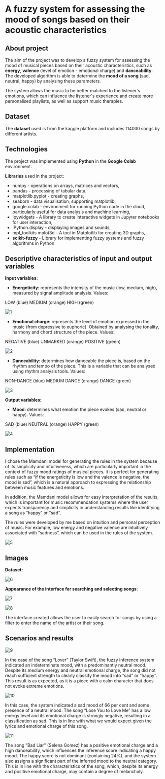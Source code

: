 # A fuzzy system for assessing the mood of songs based on their acoustic characteristics

## About project
The aim of the project was to develop a fuzzy system for assessing the mood of musical pieces based on their acoustic characteristics, 
such as **energy**, **valence** (level of emotion - emotional charge) and **danceability**. The developed algorithm is able to determine 
the **mood of a song** (sad, neutral, happy) by analysing these parameters.

The system allows the music to be better matched to the listener's emotions, which can influence the listener's experience and create more 
personalised playlists, as well as support music therapies.

## Dataset
The **dataset** used is from the kaggle platform and includes 114000 songs by different artists.

## Technologies
The project was implemented using **Python** in the **Google Colab** environment.

**Libraries** used in the project:
- numpy - operations on arrays, matrices and vectors,
- pandas - processing of tabular data,
- matplotlib.pyplot - creating graphs,
- seaborn - data visualisation, supporting matplotlib,
- google.colab - environment for running Python code in the cloud, particularly useful for data analysis and machine learning,
- Ipywidgets - A library to create interactive widgets in Jupyter notebooks for user interaction,
- IPython.display - displaying images and sounds,
- mpl_toolkits.mplot3d - A tool in Matplotlib for creating 3D graphs,
- **scikit-fuzzy** - Library for implementing fuzzy systems and fuzzy algorithms in Python.

## Descriptive characteristics of input and output variables
**Input variables:**
- **Energeticity**: represents the intensity of the music (low, medium, high), measured by signal amplitude analysis. Values:

LOW (blue)       MEDIUM (orange)       HIGH (green)

![1](./images/energetic_character_of_the_song.jpg)

- **Emotional charge**: represents the level of emotion expressed in the music (from depressive to euphoric). Obtained by analysing the tonality, harmony and chord structure of the piece. Values:

NEGATIVE (blue)       UNMARKED (orange)       POSITIVE (green)

![2](./images/emotional_quality_of_the_song.jpg)

- **Danceability**: determines how danceable the piece is, based on the rhythm and tempo of the piece. This is a variable that can be analysed using rhythm analysis tools. Values:

NON-DANCE (blue)       MEDIUM DANCE (orange)       DANCE (green)

![3](./images/level_of_danceability_of_the_song.jpg)

**Output variables:**
- **Mood**: determines what emotion the piece evokes (sad, neutral or happy). Values:

SAD (blue)       NEUTRAL (orange)       HAPPY (green)

![4](./images/mood_of_the_song.jpg)


## Implementation

I chose the Mamdani model for generating the rules in the system because of its simplicity and intuitiveness, which are particularly important 
in the context of fuzzy mood ratings of musical pieces. It is perfect for generating rules such as “if the energeticity is low and the valence 
is negative, the mood is sad”, which is a natural approach to expressing the relationship between music features and emotions.

In addition, the Mamdani model allows for easy interpretation of the results, which is important for music recommendation systems where the user 
expects transparency and simplicity in understanding results like identifying a song as “happy” or “sad”.

The rules were developed by me based on intuition and personal perception of music. For example, low energy and negative valence are intuitively 
associated with “sadness”, which can be used in the rules of the system.

![5](./images/define_rules.jpg)

## Images
**Dataset:**

![6](./images/dataset.jpg)

**Appearance of the interface for searching and selecting songs:**

![7](./images/interface.jpg)

![8](./images/interface_with_filter.jpg)

The interface created allows the user to easily search for songs by using a filter to enter the name of the artist or their song.

## Scenarios and results

![9](./images/lover.jpg)

In the case of the song “Lover” (Taylor Swift), the fuzzy inference system indicated an indeterminate mood, with a predominantly neutral mood. 
Despite its medium energy and neutral emotional charge, the song did not reach sufficient strength to clearly classify the mood into “sad” or “happy”. 
This result is as expected, as it is a piece with a calm character that does not evoke extreme emotions.

![10](./images/lose_you_to_love_me.jpg)

In this case, the system indicated a sad mood of 66 per cent and some presence of a neutral mood. The song “Lose You to Love Me” has a low energy level 
and its emotional charge is strongly negative, resulting in a classification as sad. This is in line with what we would expect given the lyrics and emotional 
charge of this song.

![11](./images/bad_liar.jpg)

The song “Bad Liar” (Selena Gomez) has a positive emotional charge and a high danceability, which influences the inference score indicating a happy mood. 
The happy score is not dominant (containing 24%), and the system also assigns a significant part of the inferred mood to the neutral category. This is
in line with the characteristics of the song, which, despite its energy and positive emotional charge, may contain a degree of melancholy.
